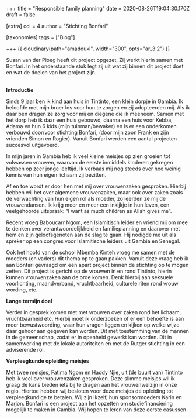 +++
title = "Responsible family planning"
date = 2020-08-26T19:04:30.170Z
draft = false

[extra]
col = 4
author = "Stichting Bonfari"

[taxonomies]
tags = ["Blog"]


+++
{{ cloudinary(path="amadouxl", width="300", opts="ar_3:2") }}

<p class="text-justify" style="white-space: pre-wrap">Susan van der Ploeg heeft dit project opgezet. Zij werkt hierin samen met Bonfari. In het onderstaande stuk legt zij uit wat zij binnen dit project doet en wat de doelen van het project zijn. 

**Introductie**

Sinds 9 jaar ben ik kind aan huis in Tintinto, een klein dorpje in Gambia. Ik beloofde met mijn broer Ids voor hun te zorgen en zij adopteerden mij. Als ik daar ben dragen ze zorg voor mij en diegene die ik meeneem. Samen met het dorp heb ik daar een huis gebouwd, daarna een huis voor Kebba, Adama en hun 6 kids (mijn tuinman/bewaker) en is er een onderkomen verbouwd door/voor stichting Bonfari, (door mijn zoon Frank en zijn vrienden Simon en Rogier). Vanuit Bonfari werden een aantal projecten succesvol uitgevoerd.

In mijn jaren in Gambia heb ik veel kleine meisjes op zien groeien tot volwassen vrouwen, waarvan de eerste inmiddels kinderen gekregen hebben op zeer jonge leeftijd. Ik verbaas mij nog steeds over hoe weinig kennis van hun eigen lichaam zij bezitten.

Af en toe wordt er door hen met mij over vrouwenzaken gesproken. Hierbij hebben wij het over algemene vrouwenzaken, maar ook over zaken zoals de verwachting van hun eigen rol als moeder, zo leerden ze mij de vrouwendansen. Ik krijg meer en meer een inkijkje in hun leven, een veelgehoorde uitspraak: “I want as much children as Allah gives me”.

Recent vroeg Baboucarr Ngom, een Islamitisch leider en vriend mij om mee te denken over verantwoordelijkheid en familieplanning en daarover met hem en zijn geloofsgenoten aan de slag te gaan. Hij nodigde me uit als spreker op een congres voor Islamitische leiders uit Gambia en Senegal.

Ook het hoofd van de school Mbemba Kinteh vroeg me samen met de moeders (en vaders) dit thema op te gaan pakken. Vanuit deze vraag heb ik aan Bonfari gevraagd om een apart project binnen de stichting op te mogen zetten. Dit project is gericht op de vrouwen in en rond Tintinto, hierin kunnen vrouwenzaken aan de orde komen. Denk hierbij aan seksuele voorlichting, maandverband, vruchtbaarheid, culturele riten rond vrouw wording, etc.

**Lange termijn doel**

Verder in gesprek komen met met vrouwen over zaken rond het lichaam, vruchtbaarheid etc. Hierbij moet ik onderzoeken of er een behoefte is aan meer bewustwoording, waar hun vragen liggen en kijken op welke wijze daar gehoor aan gegeven kan worden. Dit met toestemming van de mannen in de gemeenschap, zodat er in openheid gewerkt kan worden.
Dit in samenwerking met de lokale autoriteiten en met de Rutger stichting in een adviserende rol.

**Verpleegkunde opleiding meisjes**

Met twee meisjes, Fatima Ngom en Haddy Njie,  uit (de buurt van) Tintinto heb ik veel over vrouwenzaken gesproken. Deze slimme meisjes wil ik graag de kans bieden iets bij te dragen aan het vrouwenwelzijn in onze regio. Hiertoe hebben wij besloten voor deze meisjes de opleiding tot verpleegkundige te betalen. Wij zijn ikzelf, hun sponsormoeders Karin en Marjon.
Bonfari is een project aan het opzetten om studiefinanciering mogelijk te maken in Gambia. Wij hopen te leren van deze eerste casussen.

</p>
